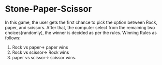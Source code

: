 # Stone-Paper-Scissor
In this game, the user gets the first chance to pick the option between Rock, paper, and scissors.
After that, the computer select from the remaining two choices(randomly), the winner is decided as per the rules.
Winning Rules as follows:
1. Rock vs paper-> paper wins
2. Rock vs scissor-> Rock wins
3. paper vs scissor-> scissor wins.
